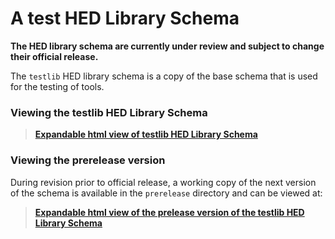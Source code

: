 # A test HED Library Schema

**The HED library schema are currently under review and subject to change
their official release.**

The `testlib` HED library schema is a copy of the base schema that is used
for the testing of tools.

### Viewing the testlib HED Library Schema
> [**Expandable html view of testlib HED Library Schema**](https://www.hedtags.org/display_hed_testlib.html) 


### Viewing the prerelease version

During revision prior to official release, a working copy of the next
version of the schema is available in the `prerelease` directory and can be viewed
at:

> [**Expandable html view of the prelease version of the testlib HED Library Schema**](https://www.hedtags.org/display_hed_testlib_prerelease.html) 
